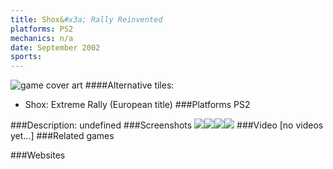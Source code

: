 ```yaml
---
title: Shox&#x3a; Rally Reinvented
platforms: PS2
mechanics: n/a
date: September 2002
sports: 
---
```

![game cover art](//images.igdb.com/igdb/image/upload/t_cover_big/rmtejw1sfzxfqbmzwc8q.jpg "Logo Title Text 1")
####Alternative tiles:
* Shox: Extreme Rally (European title)
###Platforms
PS2

###Description:
undefined
###Screenshots
<a target="_blank" rel="noopener noreferrer" href="//images.igdb.com/igdb/image/upload/t_cover_big/h2y01xo2mcltfa3zwsfw.jpg"><img src="//images.igdb.com/igdb/image/upload/t_thumb/h2y01xo2mcltfa3zwsfw.jpg"/></a><a target="_blank" rel="noopener noreferrer" href="//images.igdb.com/igdb/image/upload/t_cover_big/asovrm0d4bbhjss5tbbh.jpg"><img src="//images.igdb.com/igdb/image/upload/t_thumb/asovrm0d4bbhjss5tbbh.jpg"/></a><a target="_blank" rel="noopener noreferrer" href="//images.igdb.com/igdb/image/upload/t_cover_big/qxz42gtimhgyz6r9wgpb.jpg"><img src="//images.igdb.com/igdb/image/upload/t_thumb/qxz42gtimhgyz6r9wgpb.jpg"/></a><a target="_blank" rel="noopener noreferrer" href="//images.igdb.com/igdb/image/upload/t_cover_big/olj0qyarkrwntoimequw.jpg"><img src="//images.igdb.com/igdb/image/upload/t_thumb/olj0qyarkrwntoimequw.jpg"/></a>
###Video
[no videos yet...]
###Related games

###Websites

